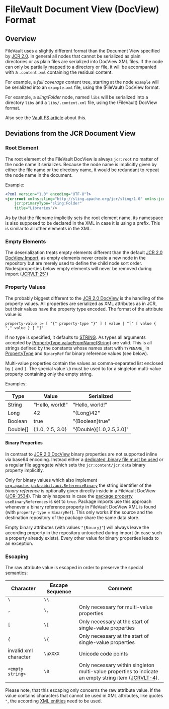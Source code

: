 <!--
   Licensed to the Apache Software Foundation (ASF) under one or more
   contributor license agreements.  See the NOTICE file distributed with
   this work for additional information regarding copyright ownership.
   The ASF licenses this file to You under the Apache License, Version 2.0
   (the "License"); you may not use this file except in compliance with
   the License.  You may obtain a copy of the License at

       http://www.apache.org/licenses/LICENSE-2.0

   Unless required by applicable law or agreed to in writing, software
   distributed under the License is distributed on an "AS IS" BASIS,
   WITHOUT WARRANTIES OR CONDITIONS OF ANY KIND, either express or implied.
   See the License for the specific language governing permissions and
   limitations under the License.
-->

FileVault Document View (DocView) Format
=================

<!-- MACRO{toc} -->

Overview
----------

FileVault uses a slightly different format than the Document View specified by [JCR 2.0][jcr-docview].
In general all nodes that cannot be serialized as plain directories or as plain files are 
serialized into DocView XML files. If the node can only be partially mapped to a directory or file,
it will be accompanied with a `.content.xml` containing the residual content. 

For example, a _full coverage_ content tree, starting at the node `example` will be serialized into
an `example.xml` file, using the (FileVault) DocView format.

For example, a _sling:Folder_ node, named `libs` will be serialized into a directory `libs` and a
`libs/.content.xml` file, using the (FileVault) DocView format.

Also see the [Vault FS article](vaultfs.html) about this.

Deviations from the JCR Document View
-----------------------------

### Root Element

The root element of the FileVault DocView is always `jcr:root` no matter of the node name it serializes.
Because the node name is implicitly given by either the file name or the directory name, it would be
redundant to repeat the node name in the document.

Example:

```xml
<?xml version="1.0" encoding="UTF-8"?>
<jcr:root xmlns:sling="http://sling.apache.org/jcr/sling/1.0" xmlns:jcr="http://www.jcp.org/jcr/1.0"
    jcr:primaryType="sling:Folder"
    title="Libraries"/>
```

As by that the filename implicitly sets the root element name, its namespace is also supposed to be declared in the XML in case it is using a prefix. This is similar to all other elements in the XML.

### Empty Elements

The deserialization treats empty elements different than the default [JCR 2.0 DocView Import][import-docview], as
empty elements never create a new node in the repository but are merely used to define the child node 
sort order.
Nodes/properties below empty elements will never be removed during import ([JCRVLT-251](https://issues.apache.org/jira/browse/JCRVLT-251))

### Property Values

The probably biggest different to the [JCR 2.0 DocView][jcr-docview] is the handling of the property values.
All properties are serialized as XML attributes as in JCR, but their values have the property type 
encoded. The format of the attribute value is:

```
property-value := [ "{" property-type "}" ] ( value | "[" [ value { "," value } ] "]"
```

If no type is specified, it defaults to [STRING][pt-string].
As types all arguments accepted by [PropertyType.valueFromName(String)](https://s.apache.org/jcr-2.0-javadoc/javax/jcr/PropertyType.html#valueFromName(java.lang.String)) are valid.
This is all strings defined by the constants whose names start with `TYPENAME_` in [PropertyType](https://s.apache.org/jcr-2.0-javadoc/javax/jcr/PropertyType.html) and `BinaryRef` for binary reference values (see below).

Multi-value properties contain the values as comma-separated list enclosed by `[` and `]`. The special value `\0` must be used to for a singleton multi-value property containing only the empty string.

Examples:

| Type    | Value           | Serialized               |
|---------|-----------------|--------------------------|
| String  | "Hello, world!" | "Hello, world!"          |
| Long    | 42              | "{Long}42"               |
| Boolean | true            | "{Boolean}true"          |
| Double[]| {1.0, 2.5, 3.0} | "{Double}[1.0,2.5,3.0]" |

#### Binary Properties

In contrast to [JCR 2.0 DocView][jcr-docview] binary properties are not supported inline via base64 encoding. Instead either a [dedicated .binary file must be used](vaultfs.html#Binary_Properties) or a regular file aggregate which sets the `jcr:content/jcr:data` binary property implicitly.

Only for binary values which also implement [`org.apache.jackrabbit.api.ReferenceBinary`][ref-binary] the string identifier of the *binary reference* is optionally given directly inside in a FileVault DocView ([JCR-3534](https://issues.apache.org/jira/browse/JCR-3534)). This only happens in case the [package property](properties.html) `useBinaryReferences` is set to `true`. Package imports use this approach whenever a binary reference property in FileVault DocView XML is found (with `property-type` = `BinaryRef`). This only works if the source and the destination repository of the package share the same data store.

Empty binary attributes (with values `"{Binary}"`) will always leave the according property in the repository untouched during import (in case such a property already exists). Every other value for binary properties leads to an exception.

### Escaping

The raw attribute value is escaped in order to preserve the special semantics:

| Character | Escape Sequence | Comment |
|-----------|-----------------|---------|
| `\`       | `\\`            |         |
| `,`       | `\,`           | Only necessary for multi-value properties |
| `[`       | `\[`           | Only necessary at the start of single-value properties |
| `{`       | `\{`           | Only necessary at the start of single-value properties |
| invalid xml character| `\uXXXX` | Unicode code points |
| `<empty string>` | `\0` | Only necessary within singleton multi-value properties to indicate an empty string item ([JCRVLT-4](https://issues.apache.org/jira/browse/JCRVLT-4)). |

Please note, that this escaping only concerns the raw attribute value. If the value contains
characters that cannot be used in XML attributes, like quotes `"`, the according [XML entities](https://www.w3.org/TR/xml/#dt-escape) need to be used.


[jcr-docview]: https://s.apache.org/jcr-2.0-spec/7_Export.html#7.3%20Document%20View
[import-docview]: https://s.apache.org/jcr-2.0-spec/11_Import.html#11.1%20Importing%20Document%20View
[pt-string]: https://s.apache.org/jcr-2.0-javadoc/javax/jcr/PropertyType.html#STRING
[ref-binary]: https://jackrabbit.apache.org/oak/docs/apidocs/org/apache/jackrabbit/api/ReferenceBinary.html